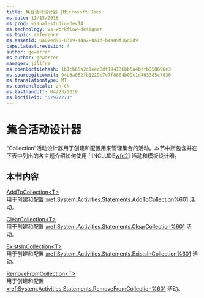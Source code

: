 ```yaml
---
title: 集合活动设计器 |Microsoft Docs
ms.date: 11/15/2016
ms.prod: visual-studio-dev14
ms.technology: vs-workflow-designer
ms.topic: reference
ms.assetid: 6a07ed95-8319-44a2-8a1d-b4a89f16d0d9
caps.latest.revision: 4
author: gewarren
ms.author: gewarren
manager: jillfra
ms.openlocfilehash: 1b1cb65a2c1eec8df194136bb5a4bffb358696e3
ms.sourcegitcommit: 94b3a052fb1229c7e7f8804b09c1d403385c7630
ms.translationtype: MT
ms.contentlocale: zh-CN
ms.lasthandoff: 04/23/2019
ms.locfileid: "62977271"
---
```

# <a name="collection-activity-designers"></a>集合活动设计器
“Collection”活动设计器用于创建和配置用来管理集合的活动。本节中所包含并在下表中列出的各主题介绍如何使用 [!INCLUDE[wfd2](../includes/wfd2-md.md)] 活动和模板设计器。  
  
## <a name="in-this-section"></a>本节内容  
 [AddToCollection\<T>](../workflow-designer/addtocollection-t-activity-designer.md)  
 用于创建和配置 <xref:System.Activities.Statements.AddToCollection%601> 活动。  
  
 [ClearCollection\<T>](../workflow-designer/clearcollection-t-activity-designer.md)  
 用于创建和配置 <xref:System.Activities.Statements.ClearCollection%601> 活动。  
  
 [ExistsInCollection\<T>](../workflow-designer/existsincollection-t-activity-designer.md)  
 用于创建和配置 <xref:System.Activities.Statements.ExistsInCollection%601> 活动。  
  
 [RemoveFromCollection\<T>](../workflow-designer/removefromcollection-t-activity-designer.md)  
 用于创建和配置 <xref:System.Activities.Statements.RemoveFromCollection%601> 活动。
